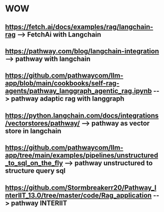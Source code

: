 # WOW

## https://fetch.ai/docs/examples/rag/langchain-rag --> FetchAi with Langchain
## https://pathway.com/blog/langchain-integration --> pathway with langchain 
## https://github.com/pathwaycom/llm-app/blob/main/cookbooks/self-rag-agents/pathway_langgraph_agentic_rag.ipynb --> pathway adaptic rag with langgraph 
## https://python.langchain.com/docs/integrations/vectorstores/pathway/ --> pathway as vector store in langchain 
## https://github.com/pathwaycom/llm-app/tree/main/examples/pipelines/unstructured_to_sql_on_the_fly --> pathway unstructured to structure query sql 
## https://github.com/Stormbreakerr20/Pathway_InterIIT_13.0/tree/master/code/Rag_application --> pathway INTERIIT
